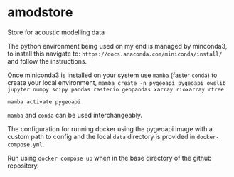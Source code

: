 # amodstore
Store for acoustic modelling data

The python environment being used on my end is managed by minconda3, to install this
navigate to: `https://docs.anaconda.com/miniconda/install/` and follow the instructions.

Once miniconda3 is installed on your system use `mamba` (faster `conda`) to create your local environment,
`mamba create -n pygeoapi pygeoapi owslib jupyter numpy scipy pandas rasterio geopandas xarray rioxarray rtree` 

`mamba activate pygeoapi`

`mamba` and `conda` can be used interchangeably.

The configuration for running docker using the pygeoapi image with a custom path to config and the local `data` directory is provided in `docker-compose.yml`.

Run using `docker compose up` when in the base directory of the github repository.
